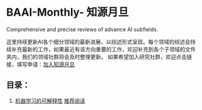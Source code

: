 # BAAI-Monthly- 知源月旦
Comprehensive and precise reviews of advance AI subfields.

这里持续更新AI各个细分领域的最新进展，以综述形式呈现。每个领域的综述会持续补充最新的工作，如果最近有该方向重要的工作，欢迎补充到各个子领域的文件夹内，我们的领域社群将会及时整理更新。
如果希望加入研究社群，欢迎点击链接，填写申请：[加入知源月旦](https://link.zhihu.com/?target=https%3A//jinshuju.net/f/zZhrdm)

## 目录：
1. [机器学习的可解释性](https://github.com/floatingCatty/BAAI-Monthly-/blob/main/Interpretability(%E5%8F%AF%E8%A7%A3%E9%87%8A%E6%80%A7)/%E6%9C%BA%E5%99%A8%E5%AD%A6%E4%B9%A0%E7%9A%84%E5%8F%AF%E8%A7%A3%E9%87%8A%E6%80%A7.md) [推荐阅读](https://github.com/floatingCatty/BAAI-Monthly-/blob/main/Interpretability(%E5%8F%AF%E8%A7%A3%E9%87%8A%E6%80%A7)/References(%E6%8E%A8%E8%8D%90%E9%98%85%E8%AF%BB))
